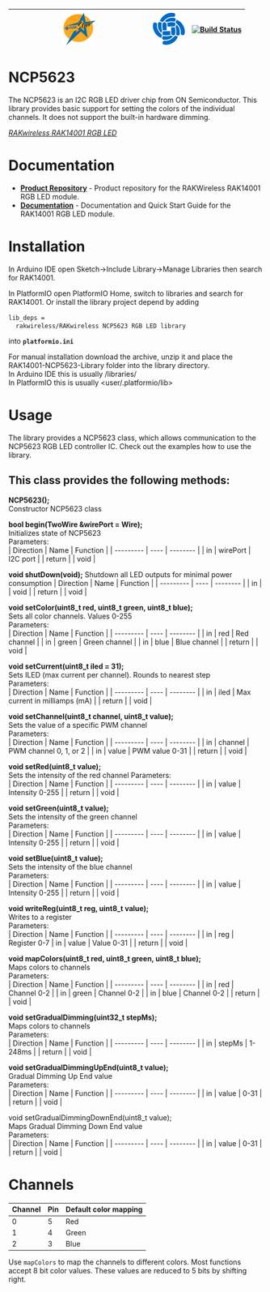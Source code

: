 | <center><img src="./assets/rakstar.jpg" alt="RAKstar" width=25%></center>  | ![RAKWireless](./assets/RAK-Whirls.png) | [![Build Status](https://github.com/RAKWireless/RAK14001-NCP5623-Library/workflows/RAK%20Library%20Build%20CI/badge.svg)](https://github.com/RAKWireless/RAK14001-NCP5623-Library/actions) |
| -- | -- | -- |

# NCP5623

The NCP5623 is an I2C RGB LED driver chip from ON Semiconductor. This library provides basic support for setting the colors of the individual channels. It does not support the built-in hardware dimming.

[*RAKwireless RAK14001 RGB LED*](https://docs.rakwireless.com/Product-Categories/WisBlock/#wisblock-io)

# Documentation

* **[Product Repository](https://github.com/RAKWireless/RAK14001-NCP5623-Library)** - Product repository for the RAKWireless RAK14001 RGB LED module.
* **[Documentation](https://docs.rakwireless.com/Product-Categories/WisBlock/RAK14001/Quickstart/)** - Documentation and Quick Start Guide for the RAK14001 RGB LED module.

# Installation

In Arduino IDE open Sketch->Include Library->Manage Libraries then search for RAK14001.    

In PlatformIO open PlatformIO Home, switch to libraries and search for RAK14001. 
Or install the library project depend by adding 
```log
lib_deps =
  rakwireless/RAKwireless NCP5623 RGB LED library
```
into **`platformio.ini`**

For manual installation download the archive, unzip it and place the RAK14001-NCP5623-Library folder into the library directory.    
In Arduino IDE this is usually <arduinosketchfolder>/libraries/     
In PlatformIO this is usually <user/.platformio/lib>     

# Usage

The library provides a NCP5623 class, which allows communication to the NCP5623 RGB LED controller IC. Check out the examples how to use the library.

## This class provides the following methods:

**NCP5623();**    
Constructor NCP5623 class

**bool begin(TwoWire &wirePort = Wire);**     
Initializes state of NCP5623    
Parameters:    
| Direction | Name | Function | 
| --------- | ---- | -------- |
| in        | wirePort | I2C port |
| return    |  | void |

**void shutDown(void);**
Shutdown all LED outputs for minimal power consumption
| Direction | Name | Function | 
| --------- | ---- | -------- |
| in        |  | void | 
| return    |  | void |

**void setColor(uint8_t red, uint8_t green, uint8_t blue);**    
Sets all color channels. Values 0-255    
Parameters:    
| Direction | Name | Function | 
| --------- | ---- | -------- |
| in        | red | Red channel | 
| in        | green | Green channel | 
| in        | blue | Blue channel | 
| return    |  | void |

**void setCurrent(uint8_t iled = 31);**    
Sets ILED (max current per channel). Rounds to nearest step    
Parameters:    
| Direction | Name | Function | 
| --------- | ---- | -------- |
| in        | iled | Max current in milliamps (mA) | 
| return    |  | void |

**void setChannel(uint8_t channel, uint8_t value);**    
Sets the value of a specific PWM channel    
Parameters:    
| Direction | Name | Function | 
| --------- | ---- | -------- |
| in        | channel | PWM channel 0, 1, or 2 | 
| in        | value | PWM value 0-31 | 
| return    |  | void |

**void setRed(uint8_t value);**    
Sets the intensity of the red channel
Parameters:    
| Direction | Name | Function | 
| --------- | ---- | -------- |
| in        | value | Intensity 0-255 | 
| return    |  | void |

**void setGreen(uint8_t value);**    
Sets the intensity of the green channel    
Parameters:    
| Direction | Name | Function | 
| --------- | ---- | -------- |
| in        | value | Intensity 0-255 | 
| return    |  | void |

**void setBlue(uint8_t value);**    
Sets the intensity of the blue channel    
Parameters:    
| Direction | Name | Function | 
| --------- | ---- | -------- |
| in        | value | Intensity 0-255 | 
| return    |  | void |

**void writeReg(uint8_t reg, uint8_t value);**    
Writes to a register    
Parameters:    
| Direction | Name | Function | 
| --------- | ---- | -------- |
| in        | reg | Register 0-7
| in        | value | Value 0-31 | 
| return    |  | void |

**void mapColors(uint8_t red, uint8_t green, uint8_t blue);**    
Maps colors to channels    
Parameters:    
| Direction | Name | Function | 
| --------- | ---- | -------- |
| in        | red | Channel 0-2 | 
| in        | green | Channel 0-2 | 
| in        | blue | Channel 0-2 | 
| return    |  | void |

**void setGradualDimming(uint32_t stepMs);**	 
Maps colors to channels    
Parameters:    
| Direction | Name | Function | 
| --------- | ---- | -------- |
| in        | stepMs | 1-248ms | 
| return    |  | void |
		
**void setGradualDimmingUpEnd(uint8_t value);**    
Gradual Dimming Up End value    
Parameters:    
| Direction | Name | Function | 
| --------- | ---- | -------- |
| in        | value | 0-31 | 
| return    |  | void |

void setGradualDimmingDownEnd(uint8_t value);    		
Maps Gradual Dimming Down End value    
Parameters:    
| Direction | Name | Function | 
| --------- | ---- | -------- |
| in        | value | 0-31 | 
| return    |  | void |

 # Channels

 | Channel | Pin | Default color mapping |
 | --- | --- | --- |
 | 0 | 5 | Red |
 | 1 | 4 | Green |
 | 2 | 3 | Blue |

 Use `mapColors` to map the channels to different colors. 
 Most functions accept 8 bit color values. These values are reduced to 5 bits by shifting right.
